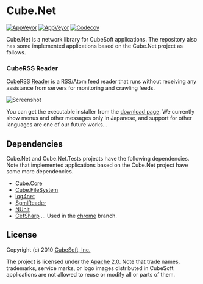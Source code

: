 Cube.Net
====

[![AppVeyor](https://ci.appveyor.com/api/projects/status/oj2tyitj114fpt5h?svg=true&passingText=master)](https://ci.appveyor.com/project/clown/cube-net)
[![AppVeyor](https://ci.appveyor.com/api/projects/status/qa68l54c48c6jrly?svg=true&passingText=chrome)](https://ci.appveyor.com/project/clown/cube-net-ftg7w)
[![Codecov](https://codecov.io/gh/cube-soft/Cube.Net/branch/master/graph/badge.svg)](https://codecov.io/gh/cube-soft/Cube.Net)

Cube.Net is a network library for CubeSoft applications.
The repository also has some implemented applications based on the Cube.Net project as follows.

### CubeRSS Reader

[CubeRSS Reader](https://github.com/cube-soft/Cube.Net/tree/master/Applications/Rss) is a RSS/Atom feed reader that runs without receiving any assistance from servers for monitoring and crawling feeds.

![Screenshot](https://www.cube-soft.jp/cuberssreader/image/screenshot_original.png)

You can get the executable installer from the [download page](https://www.cube-soft.jp/cuberssreader/index.php).
We currently show menus and other messages only in Japanese, and support for other languages are one of our future works...

## Dependencies

Cube.Net and Cube.Net.Tests projects have the following dependencies.
Note that implemented applications based on the Cube.Net project have some more dependencies.

* [Cube.Core](https://github.com/cube-soft/Cube.Core)
* [Cube.FileSystem](https://github.com/cube-soft/Cube.FileSystem)
* [log4net](https://logging.apache.org/log4net/)
* [SgmlReader](https://github.com/MindTouch/SGMLReader)
* [NUnit](http://nunit.org/)
* [CefSharp](https://github.com/cefsharp/CefSharp) ... Used in the [chrome](https://github.com/cube-soft/Cube.Net/tree/chrome) branch.

## License

Copyright (c) 2010 [CubeSoft, Inc.](https://www.cube-soft.jp/)

The project is licensed under the [Apache 2.0](https://github.com/cube-soft/Cube.Net/blob/master/License.txt).
Note that trade names, trademarks, service marks, or logo images distributed in CubeSoft applications are not allowed to reuse or modify all or parts of them.